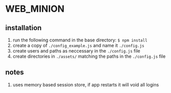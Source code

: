 # WEB_MINION

## installation

1. run the following command in the base directory: `$ npm install`
2. create a copy of `./config_example.js` and name it `./config.js`
3. create users and paths as neccessary in the `./config.js` file
4. create directories in `./assets/` matching the paths in the `./config.js` file

## notes

1. uses memory based session store, if app restarts it will void all logins
